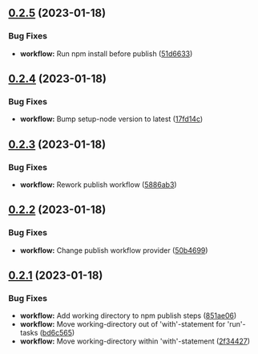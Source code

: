 ## [0.2.5](https://github.com/fantasyflip/nuxtwind/compare/v0.2.4...v0.2.5) (2023-01-18)


### Bug Fixes

* **workflow:** Run npm install before publish ([51d6633](https://github.com/fantasyflip/nuxtwind/commit/51d6633004f6bc6ac7f59abd0dafa79eba1e23a4))



## [0.2.4](https://github.com/fantasyflip/nuxtwind/compare/v0.2.3...v0.2.4) (2023-01-18)


### Bug Fixes

* **workflow:** Bump setup-node version to latest ([17fd14c](https://github.com/fantasyflip/nuxtwind/commit/17fd14cd91f75fbf6f133da6fcdb337728218a47))



## [0.2.3](https://github.com/fantasyflip/nuxtwind/compare/v0.2.2...v0.2.3) (2023-01-18)


### Bug Fixes

* **workflow:** Rework publish workflow ([5886ab3](https://github.com/fantasyflip/nuxtwind/commit/5886ab333e6e1df952136840da63f7dfedbdc26d))



## [0.2.2](https://github.com/fantasyflip/nuxtwind/compare/v0.2.1...v0.2.2) (2023-01-18)


### Bug Fixes

* **workflow:** Change publish workflow provider ([50b4699](https://github.com/fantasyflip/nuxtwind/commit/50b4699db3d72f91d528887c22190ebccb76ec1f))



## [0.2.1](https://github.com/fantasyflip/nuxtwind/compare/v0.2.0...v0.2.1) (2023-01-18)


### Bug Fixes

* **workflow:** Add working directory to npm publish steps ([851ae06](https://github.com/fantasyflip/nuxtwind/commit/851ae069cdf5f59f09f4eb7d1d7dce40e0dc40ea))
* **workflow:** Move working-directory out of 'with'-statement for 'run'-tasks ([bd6c565](https://github.com/fantasyflip/nuxtwind/commit/bd6c56513b0f44b5f4079707ff7f5b8941c76385))
* **workflow:** Move working-directory within 'with'-statement ([2f34427](https://github.com/fantasyflip/nuxtwind/commit/2f34427bf3e22a93c5dd11fbc214b16ef235ee07))



